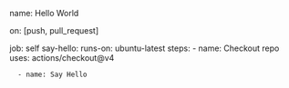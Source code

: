 name: Hello World

on: [push, pull_request]

job: self
  say-hello:
    runs-on: ubuntu-latest
    steps:
      - name: Checkout repo
        uses: actions/checkout@v4

      - name: Say Hello


